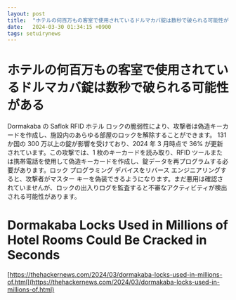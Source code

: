 ```yaml
---
layout: post
title:  "ホテルの何百万もの客室で使用されているドルマカバ錠は数秒で破られる可能性がある"
date:   2024-03-30 01:34:15 +0900
tags: setuirynews 
---
```


# ホテルの何百万もの客室で使用されているドルマカバ錠は数秒で破られる可能性がある

Dormakaba の Saflok RFID ホテル ロックの脆弱性により、攻撃者は偽造キーカードを作成し、施設内のあらゆる部屋のロックを解除することができます。 131 か国の 300 万以上の錠が影響を受けており、2024 年 3 月時点で 36% が更新されています。この攻撃では、1 枚のキーカードを読み取り、RFID ツールまたは携帯電話を使用して偽造キーカードを作成し、錠データを再プログラムする必要があります。ロック プログラミング デバイスをリバース エンジニアリングすると、攻撃者がマスター キーを偽装できるようになります。まだ悪用は確認されていませんが、ロックの出入りログを監査すると不審なアクティビティが検出される可能性があります。

# Dormakaba Locks Used in Millions of Hotel Rooms Could Be Cracked in Seconds

[https://thehackernews.com/2024/03/dormakaba-locks-used-in-millions-of.html](https://thehackernews.com/2024/03/dormakaba-locks-used-in-millions-of.html)

